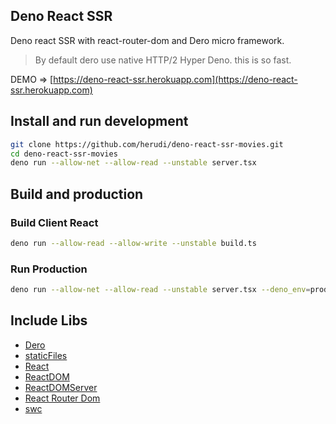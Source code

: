 ## Deno React SSR
Deno react SSR with react-router-dom and Dero micro framework.
> By default dero use native HTTP/2 Hyper Deno. this is so fast.

DEMO => [https://deno-react-ssr.herokuapp.com](https://deno-react-ssr.herokuapp.com)

## Install and run development
```bash
git clone https://github.com/herudi/deno-react-ssr-movies.git
cd deno-react-ssr-movies
deno run --allow-net --allow-read --unstable server.tsx
```

## Build and production
### Build Client React
```bash
deno run --allow-read --allow-write --unstable build.ts
```
### Run Production
```bash
deno run --allow-net --allow-read --unstable server.tsx --deno_env=production
```

## Include Libs
* [Dero](https://github.com/herudi/dero)
* [staticFiles](https://github.com/herudi/static-files)
* [React](https://dev.jspm.io/react@17.0.2)
* [ReactDOM](https://dev.jspm.io/react-dom@17.0.2)
* [ReactDOMServer](https://dev.jspm.io/react-dom@17.0.2/server)
* [React Router Dom](https://dev.jspm.io/react-router-dom@5.2.0)
* [swc](https://x.nest.land/swc@0.0.6)